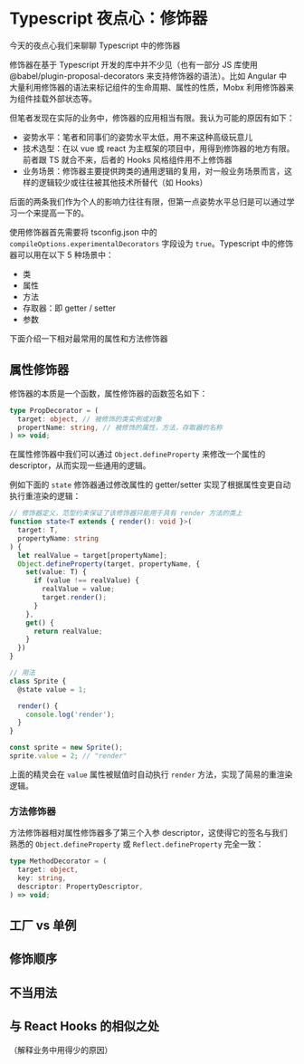 # Typescript 夜点心：修饰器

今天的夜点心我们来聊聊 Typescript 中的修饰器

修饰器在基于 Typescript 开发的库中并不少见（也有一部分 JS 库使用 @babel/plugin-proposal-decorators 来支持修饰器的语法）。比如 Angular 中大量利用修饰器的语法来标记组件的生命周期、属性的性质，Mobx 利用修饰器来为组件挂载外部状态等。

但笔者发现在实际的业务中，修饰器的应用相当有限。我认为可能的原因有如下：

- 姿势水平：笔者和同事们的姿势水平太低，用不来这种高级玩意儿
- 技术选型：在以 vue 或 react 为主框架的项目中，用得到修饰器的地方有限。前者跟 TS 就合不来，后者的 Hooks 风格组件用不上修饰器
- 业务场景：修饰器主要提供跨类的通用逻辑的复用，对一般业务场景而言，这样的逻辑较少或往往被其他技术所替代（如 Hooks）

后面的两条我们作为个人的影响力往往有限，但第一点姿势水平总归是可以通过学习一个来提高一下的。

使用修饰器首先需要将 tsconfig.json 中的 `compileOptions.experimentalDecorators` 字段设为 `true`。Typescript 中的修饰器可以用在以下 5 种场景中：

- 类
- 属性
- 方法
- 存取器：即 getter / setter
- 参数

下面介绍一下相对最常用的属性和方法修饰器

## 属性修饰器

修饰器的本质是一个函数，属性修饰器的函数签名如下：

``` ts
type PropDecorator = (
  target: object, // 被修饰的类实例或对象
  propertName: string, // 被修饰的属性，方法，存取器的名称
) => void;
```

在属性修饰器中我们可以通过 `Object.defineProperty` 来修改一个属性的 descriptor，从而实现一些通用的逻辑。

例如下面的 `state` 修饰器通过修改属性的 getter/setter 实现了根据属性变更自动执行重渲染的逻辑：

``` ts
// 修饰器定义，范型约束保证了该修饰器只能用于具有 render 方法的类上
function state<T extends { render(): void }>(
  target: T,
  propertyName: string
) {
  let realValue = target[propertyName];
  Object.defineProperty(target, propertyName, {
    set(value: T) {
      if (value !== realValue) {
        realValue = value;
        target.render();
      }
    },
    get() {
      return realValue;
    }
  })
}

// 用法
class Sprite {
  @state value = 1;

  render() {
    console.log('render');
  }
}

const sprite = new Sprite();
sprite.value = 2; // "render"
```

上面的精灵会在 `value` 属性被赋值时自动执行 `render` 方法，实现了简易的重渲染逻辑。

### 方法修饰器

方法修饰器相对属性修饰器多了第三个入参 descriptor，这使得它的签名与我们熟悉的 `Object.defineProperty` 或 `Reflect.defineProperty` 完全一致：

``` ts
type MethodDecorator = (
  target: object,
  key: string,
  descriptor: PropertyDescriptor,
) => void;
```


## 工厂 vs 单例

## 修饰顺序

## 不当用法

## 与 React Hooks 的相似之处

（解释业务中用得少的原因）
